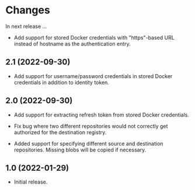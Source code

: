 Changes
=======

In next release ...

- Add support for stored Docker credentials with "https"-based URL
  instead of hostname as the authentication entry.


2.1 (2022-09-30)
----------------

- Add support for username/password credentials in stored Docker
  credentials in addition to identity token.


2.0 (2022-09-30)
----------------

- Add support for extracting refresh token from stored Docker
  credentials.

- Fix bug where two different repositories would not correctly get
  authorized for the destination registry.

- Added support for specifying different source and destination
  repositories. Missing blobs will be copied if necessary.


1.0 (2022-01-29)
----------------

- Initial release.
